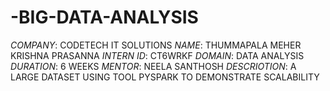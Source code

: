 # -BIG-DATA-ANALYSIS
*COMPANY*: CODETECH IT SOLUTIONS
*NAME*: THUMMAPALA MEHER KRISHNA PRASANNA
*INTERN ID*: CT6WRKF
*DOMAIN*:  DATA ANALYSIS
*DURATION*: 6 WEEKS
*MENTOR*: NEELA SANTHOSH 
*DESCRIOTION*: A LARGE DATASET USING TOOL PYSPARK TO DEMONSTRATE SCALABILITY

